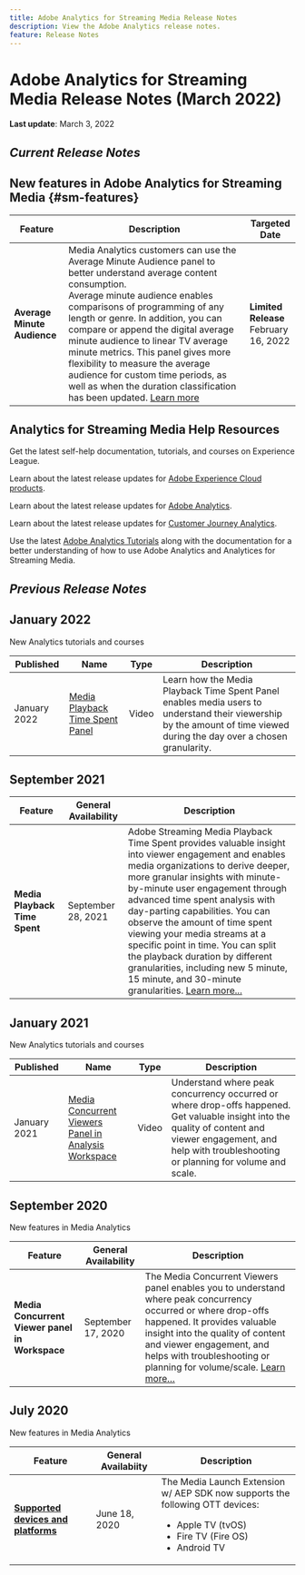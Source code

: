 ```yaml
---
title: Adobe Analytics for Streaming Media Release Notes
description: View the Adobe Analytics release notes.
feature: Release Notes
---
```


# Adobe Analytics for Streaming Media Release Notes (March 2022)

**Last update**: March 3, 2022

## *Current Release Notes*

## New features in Adobe Analytics for Streaming Media  {#sm-features}

| Feature | Description | Targeted Date  |
| ----------- | ---------- | ------- |
| **Average Minute Audience** | Media Analytics customers can use the Average Minute Audience panel to better understand average content consumption. <br>Average minute audience enables comparisons of programming of any length or genre. In addition, you can compare or append the digital average minute audience to linear TV average minute metrics. This panel gives more flexibility to measure the average audience for custom time periods, as well as when the duration classification has been updated.  [Learn more](https://experienceleague.adobe.com/docs/media-analytics/using/media-reports/average-minute-audience.html?lang=en) | **Limited Release** <br>February 16, 2022 |

## Analytics for Streaming Media Help Resources

Get the latest self-help documentation, tutorials, and courses on Experience League.

Learn about the latest release updates for [Adobe Experience Cloud products](https://business.adobe.com/products/adobe-experience-cloud-products.html).

Learn about the latest release updates for [Adobe Analytics](https://experienceleague.adobe.com/docs/analytics/release-notes/latest.html?lang=en).

Learn about the latest release updates for [Customer Journey Analytics](https://experienceleague.adobe.com/docs/analytics-platform/using/releases/latest.html?lang=en).

Use the latest [Adobe Analytics Tutorials](https://experienceleague.adobe.com/docs/analytics-learn/tutorials/overview.html?lang=en) along with the documentation for a better understanding of how to use Adobe Analytics and Analytices for Streaming Media.

## *Previous Release Notes*

## January 2022

New Analytics tutorials and courses

| Published | Name  | Type | Description  |
| ----------- | ---------- | ---------- | --------- |
| January 2022 | [Media Playback Time Spent Panel](https://experienceleague.adobe.com/docs/analytics-learn/tutorials/media-analytics/measuring-media-analytics/media-playback-time-spent-panel.html?lang=en) | Video |Learn how the Media Playback Time Spent Panel enables media users to understand their viewership by the amount of time viewed during the day over a chosen granularity. |

## September 2021

| Feature | General Availability | Description  |
| ----------- | ---------- | -------------- |
| **Media Playback Time Spent** | September 28, 2021 | Adobe Streaming Media Playback Time Spent provides valuable insight into viewer engagement and enables media organizations to derive deeper, more granular insights with minute-by-minute user engagement through advanced time spent analysis with day-parting capabilities. You can observe the amount of time spent viewing your media streams at a specific point in time. You can split the playback duration by different granularities, including new 5 minute, 15 minute, and 30-minute granularities. [Learn more...](https://experienceleague.adobe.com/docs/media-analytics/using/media-reports/media-workspace-panels/media-playback-time-spent.html?lang=en) |

## January 2021

New Analytics tutorials and courses

| Published | Name  | Type | Description  |
| ----------- | ---------- | ---------- | --------- |
| January 2021 | [Media Concurrent Viewers Panel in Analysis Workspace](https://experienceleague.adobe.com/docs/analytics-learn/tutorials/analysis-workspace/using-panels/media-concurrent-viewers-panel-in-analysis-workspace.html?lang=en#analysis-workspace) | Video |Understand where peak concurrency occurred or where drop-offs happened. Get valuable insight into the quality of content and viewer engagement, and help with troubleshooting or planning for volume and scale. |


## September 2020

New features in Media Analytics

| Feature  |  General Availability | Description |
| -------- | -------------------- | ----------- |
| **Media Concurrent Viewer panel in Workspace** | September 17, 2020 | The Media Concurrent Viewers panel enables you to understand where peak concurrency occurred or where drop-offs happened. It provides valuable insight into the quality of content and viewer engagement, and helps with troubleshooting or planning for volume/scale. [Learn more…](https://experienceleague.adobe.com/docs/media-analytics/using/media-reports/media-workspace-panels/media-concurrent-viewers.html?lang=en) |


## July 2020

New features in Media Analytics

| Feature  |  General Availabiity | Description |
| -------- | -------------------- | ----------- |
| [**Supported devices and platforms**](https://experienceleague.adobe.com/docs/media-analytics/using/supported-devices.html?lang=en) | June 18, 2020 | The Media Launch Extension w/ AEP SDK now supports the following OTT devices: <div><ul><li>Apple TV (tvOS)</li><li>Fire TV (Fire OS)</li><li>Android TV</li></ul></div> |



<!-- ## Important notices for [!DNL Analytics] administrators

**Updated on March 3, 2022**

| Notice | Date Added or Updated  | Description |
| ----------- | ---------- | ---------- |
| description | date | description |
| description | date | description |
| description | date | description |
| description | date | description | -->
